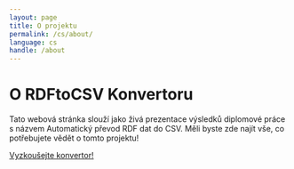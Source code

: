 ```yaml
---
layout: page
title: O projektu
permalink: /cs/about/
language: cs
handle: /about
---
```

# O RDFtoCSV Konvertoru 

Tato webová stránka slouží jako živá prezentace výsledků diplomové práce s názvem Automatický převod RDF dat do CSV. Měli byste zde najít vše, co potřebujete vědět o tomto projektu! <span class="fi fi-cs"></span>

[Vyzkoušejte konvertor!]({{site.baseurl}}/converter)

[jekyll-organization]: https://github.com/jekyll
